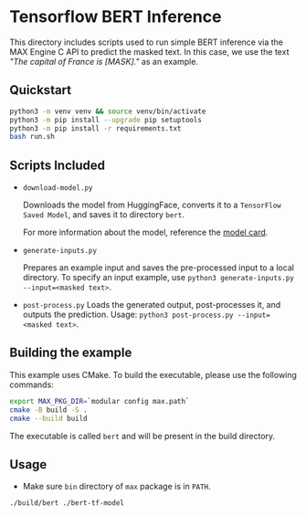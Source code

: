 # Tensorflow BERT Inference

This directory includes scripts used to run simple BERT inference via the MAX Engine C API to predict the masked text. In this case, we use the text _"The capital of France is [MASK]."_ as an example.

## Quickstart

```sh
python3 -m venv venv && source venv/bin/activate
python3 -m pip install --upgrade pip setuptools
python3 -m pip install -r requirements.txt
bash run.sh
```

## Scripts Included

- `download-model.py`

    Downloads the model from HuggingFace, converts it to a `TensorFlow Saved Model`, and saves it to directory `bert`.

    For more information about the model, reference the [model card](https://huggingface.co/bert-base-uncased).

- `generate-inputs.py`

    Prepares an example input and saves the pre-processed input to a local directory.
    To specify an input example, use `python3 generate-inputs.py --input=<masked text>`.

- `post-process.py`
    Loads the generated output, post-processes it, and outputs the prediction.
    Usage: `python3 post-process.py --input=<masked text>`.

## Building the example

This example uses CMake. To build the executable, please use the following commands:

```sh
export MAX_PKG_DIR=`modular config max.path`
cmake -B build -S .
cmake --build build
```

The executable is called `bert` and will be present in the build directory.

## Usage

- Make sure `bin` directory of `max` package is in `PATH`.

```sh
./build/bert ./bert-tf-model
```
